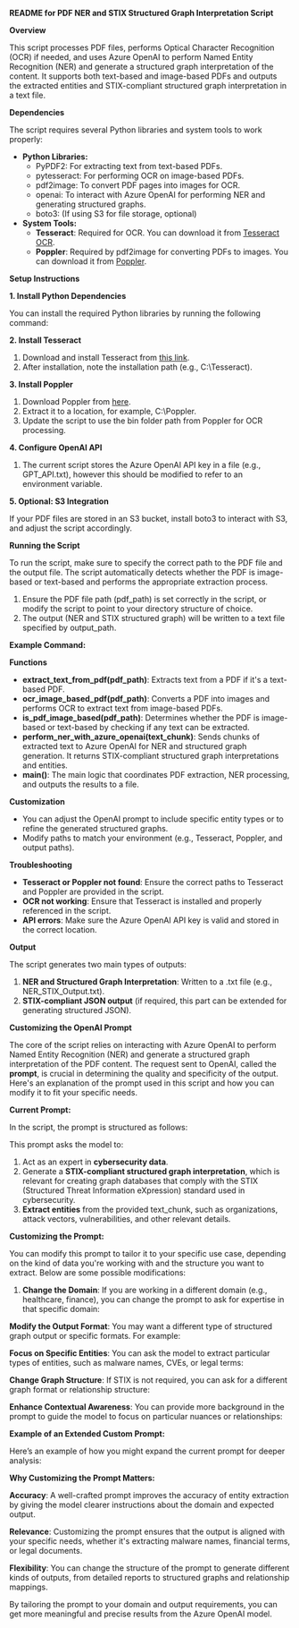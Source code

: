 **README for PDF NER and STIX Structured Graph Interpretation Script**

**Overview**

This script processes PDF files, performs Optical Character Recognition (OCR) if needed, and uses Azure OpenAI to perform Named Entity Recognition (NER) and generate a structured graph interpretation of the content. It supports both text-based and image-based PDFs and outputs the extracted entities and STIX-compliant structured graph interpretation in a text file.

**Dependencies**

The script requires several Python libraries and system tools to work properly:

- **Python Libraries:**
  - PyPDF2: For extracting text from text-based PDFs.
  - pytesseract: For performing OCR on image-based PDFs.
  - pdf2image: To convert PDF pages into images for OCR.
  - openai: To interact with Azure OpenAI for performing NER and generating structured graphs.
  - boto3: (If using S3 for file storage, optional)
- **System Tools:**
  - **Tesseract**: Required for OCR. You can download it from [Tesseract OCR](https://github.com/tesseract-ocr/tesseract).
  - **Poppler**: Required by pdf2image for converting PDFs to images. You can download it from [Poppler](https://github.com/oschwartz10612/poppler-windows/releases/).

**Setup Instructions**

**1\. Install Python Dependencies**

You can install the required Python libraries by running the following command:


**2\. Install Tesseract**

1. Download and install Tesseract from [this link](https://github.com/tesseract-ocr/tesseract).
2. After installation, note the installation path (e.g., C:\\Tesseract).

**3\. Install Poppler**

1. Download Poppler from [here](https://github.com/oschwartz10612/poppler-windows/releases/).
2. Extract it to a location, for example, C:\\Poppler.
3. Update the script to use the bin folder path from Poppler for OCR processing.

**4\. Configure OpenAI API**

1. The current script stores the Azure OpenAI API key in a file (e.g., GPT_API.txt), however this should be modified to refer to an environment variable.

**5\. Optional: S3 Integration**

If your PDF files are stored in an S3 bucket, install boto3 to interact with S3, and adjust the script accordingly.


**Running the Script**

To run the script, make sure to specify the correct path to the PDF file and the output file. The script automatically detects whether the PDF is image-based or text-based and performs the appropriate extraction process.

1. Ensure the PDF file path (pdf_path) is set correctly in the script, or modify the script to point to your directory structure of choice.
2. The output (NER and STIX structured graph) will be written to a text file specified by output_path.

**Example Command:**


**Functions**

- **extract_text_from_pdf(pdf_path)**: Extracts text from a PDF if it's a text-based PDF.
- **ocr_image_based_pdf(pdf_path)**: Converts a PDF into images and performs OCR to extract text from image-based PDFs.
- **is_pdf_image_based(pdf_path)**: Determines whether the PDF is image-based or text-based by checking if any text can be extracted.
- **perform_ner_with_azure_openai(text_chunk)**: Sends chunks of extracted text to Azure OpenAI for NER and structured graph generation. It returns STIX-compliant structured graph interpretations and entities.
- **main()**: The main logic that coordinates PDF extraction, NER processing, and outputs the results to a file.

**Customization**

- You can adjust the OpenAI prompt to include specific entity types or to refine the generated structured graphs.
- Modify paths to match your environment (e.g., Tesseract, Poppler, and output paths).

**Troubleshooting**

- **Tesseract or Poppler not found**: Ensure the correct paths to Tesseract and Poppler are provided in the script.
- **OCR not working**: Ensure that Tesseract is installed and properly referenced in the script.
- **API errors**: Make sure the Azure OpenAI API key is valid and stored in the correct location.

**Output**

The script generates two main types of outputs:

1. **NER and Structured Graph Interpretation**: Written to a .txt file (e.g., NER_STIX_Output.txt).
2. **STIX-compliant JSON output** (if required, this part can be extended for generating structured JSON).

**Customizing the OpenAI Prompt**

The core of the script relies on interacting with Azure OpenAI to perform Named Entity Recognition (NER) and generate a structured graph interpretation of the PDF content. The request sent to OpenAI, called the **prompt**, is crucial in determining the quality and specificity of the output. Here's an explanation of the prompt used in this script and how you can modify it to fit your specific needs.

**Current Prompt:**

In the script, the prompt is structured as follows:


This prompt asks the model to:

1. Act as an expert in **cybersecurity data**.
2. Generate a **STIX-compliant structured graph interpretation**, which is relevant for creating graph databases that comply with the STIX (Structured Threat Information eXpression) standard used in cybersecurity.
3. **Extract entities** from the provided text_chunk, such as organizations, attack vectors, vulnerabilities, and other relevant details.

**Customizing the Prompt:**

You can modify this prompt to tailor it to your specific use case, depending on the kind of data you're working with and the structure you want to extract. Below are some possible modifications:

1. **Change the Domain**: If you are working in a different domain (e.g., healthcare, finance), you can change the prompt to ask for expertise in that specific domain:


**Modify the Output Format**: You may want a different type of structured graph output or specific formats. For example:


**Focus on Specific Entities**: You can ask the model to extract particular types of entities, such as malware names, CVEs, or legal terms:


**Change Graph Structure**: If STIX is not required, you can ask for a different graph format or relationship structure:


**Enhance Contextual Awareness**: You can provide more background in the prompt to guide the model to focus on particular nuances or relationships:


**Example of an Extended Custom Prompt:**

Here’s an example of how you might expand the current prompt for deeper analysis:


**Why Customizing the Prompt Matters:**

**Accuracy**: A well-crafted prompt improves the accuracy of entity extraction by giving the model clearer instructions about the domain and expected output.

**Relevance**: Customizing the prompt ensures that the output is aligned with your specific needs, whether it's extracting malware names, financial terms, or legal documents.

**Flexibility**: You can change the structure of the prompt to generate different kinds of outputs, from detailed reports to structured graphs and relationship mappings.

By tailoring the prompt to your domain and output requirements, you can get more meaningful and precise results from the Azure OpenAI model.
